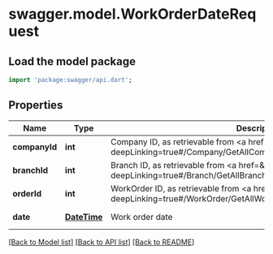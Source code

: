 # swagger.model.WorkOrderDateRequest

## Load the model package
```dart
import 'package:swagger/api.dart';
```

## Properties
Name | Type | Description | Notes
------------ | ------------- | ------------- | -------------
**companyId** | **int** | Company ID, as retrievable from &lt;a href&#x3D;\&quot;?deepLinking&#x3D;true#/Company/GetAllCompanies\&quot;&gt;/api/Company&lt;/a&gt; | [default to null]
**branchId** | **int** | Branch ID, as retrievable from &lt;a href&#x3D;\&quot;?deepLinking&#x3D;true#/Branch/GetAllBranches\&quot;&gt;/api/Branch&lt;/a&gt; | [default to null]
**orderId** | **int** | WorkOrder ID, as retrievable from &lt;a href&#x3D;\&quot;?deepLinking&#x3D;true#/WorkOrder/GetAllWorkOrders\&quot;&gt;/api/WorkOrder&lt;/a&gt; | [default to null]
**date** | [**DateTime**](DateTime.md) | Work order date | [default to null]

[[Back to Model list]](../README.md#documentation-for-models) [[Back to API list]](../README.md#documentation-for-api-endpoints) [[Back to README]](../README.md)


